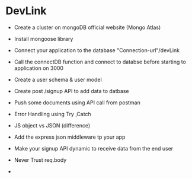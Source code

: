 # DevLink

- Create a cluster on mongoDB official website (Mongo Atlas)
- Install mongoose library
- Connect your application to the database "Connection-url"/devLink
- Call the connectDB function and connect to databse before starting to application on 3000
- Create a user schema & user model
- Create post /signup API to add data to datbase
- Push some documents using API call from postman
- Error Handling using Try ,Catch

- JS object vs JSON (difference)
- Add the express json middleware tp your app
- Make your signup API dynamic to receive data from the end user
- Never Trust req.body
-
